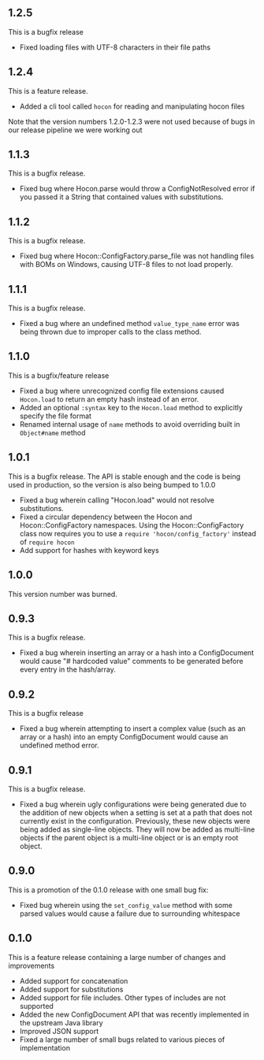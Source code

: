 ## 1.2.5
This is a bugfix release

* Fixed loading files with UTF-8 characters in their file paths

## 1.2.4
This is a feature release.

* Added a cli tool called `hocon` for reading and manipulating hocon files

Note that the version numbers 1.2.0-1.2.3 were not used because of bugs in our
release pipeline we were working out

## 1.1.3
This is a bugfix release.

* Fixed bug where Hocon.parse would throw a ConfigNotResolved error if you passed it a String
  that contained values with substitutions.

## 1.1.2
This is a bugfix release.

* Fixed bug where Hocon::ConfigFactory.parse_file was not handling files with BOMs on Windows,
  causing UTF-8 files to not load properly.

## 1.1.1
This is a bugfix release.

* Fixed a bug where an undefined method `value_type_name` error was being thrown due to
  improper calls to the class method. 

## 1.1.0
This is a bugfix/feature release

* Fixed a bug where unrecognized config file extensions caused `Hocon.load` to return an empty
  hash instead of an error.
* Added an optional `:syntax` key to the `Hocon.load` method to explicitly specify the file format
* Renamed internal usage of `name` methods to avoid overriding built in `Object#name` method

## 1.0.1

This is a bugfix release.
The API is stable enough and the code is being used in production, so the version is also being bumped to 1.0.0

* Fixed a bug wherein calling "Hocon.load" would not
  resolve substitutions.
* Fixed a circular dependency between the Hocon and Hocon::ConfigFactory
  namespaces. Using the Hocon::ConfigFactory class now requires you to
  use a `require 'hocon/config_factory'` instead of `require hocon`
* Add support for hashes with keyword keys

## 1.0.0

This version number was burned.

## 0.9.3

This is a bugfix release.

* Fixed a bug wherein inserting an array or a hash into a ConfigDocument would cause
  "# hardcoded value" comments to be generated before every entry in the hash/array.

## 0.9.2

This is a bugfix release

* Fixed a bug wherein attempting to insert a complex value (such as an array or a hash) into an empty
  ConfigDocument would cause an undefined method error.

## 0.9.1

This is a bugfix release.
* Fixed a bug wherein ugly configurations were being generated due to the addition of new objects when a setting
  is set at a path that does not currently exist in the configuration. Previously, these new objects were being
  added as single-line objects. They will now be added as multi-line objects if the parent object is a multi-line
  object or is an empty root object.

## 0.9.0

This is a promotion of the 0.1.0 release with one small bug fix:
* Fixed bug wherein using the `set_config_value` method with some parsed values would cause a failure due to surrounding whitespace

## 0.1.0

This is a feature release containing a large number of changes and improvements

* Added support for concatenation
* Added support for substitutions
* Added support for file includes. Other types of includes are not supported
* Added the new ConfigDocument API that was recently implemented in the upstream Java library
* Improved JSON support
* Fixed a large number of small bugs related to various pieces of implementation
